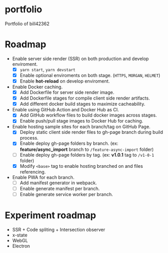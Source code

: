 # portfolio
Portfolio of bill42362

# Roadmap
* Enable server side render (SSR) on both production and develop enviroment.
  - [x] `yarn start`, `yarn devstart`
  - [x] Enable optional enviroments on both stage. (`HTTPS`, `MORGAN`, `HELMET`)
  - [x] Enable **hot-reload** on develop enviroment.
* Enable Docker caching.
  - [x] Add Dockerfile for server side render image.
  - [x] Add Dockerfile stages for compile client side  render artifacts.
  - [x] Add different docker build stages to maximize cacheability.
* Enable using GitHub Action and Docker Hub as CI.
  - [x] Add GitHub workflow files to build docker images across stages.
  - [x] Enable push/pull stage images to Docker Hub for caching.
* Enable hosting sample sites for each branch/tag on GitHub Page.
  - [x] Deploy static client side render files to gh-page branch during build process.
  - [x] Enable deploy gh-page folders by branch. (ex: **feature/async_import** branch to `/feature-async-import` folder)
  - [ ] Enable deploy gh-page folders by tag. (ex: **v1.0.1** tag to `/v1-0-1` folder)
  - [x] Modify `<base>` tag to enable hosting branched on and files referencing.
* Enable PWA for each branch.
  - [ ] Add manifest generator in webpack.
  - [ ] Enable generate manifest per branch.
  - [ ] Enable generate service worker per branch.

# Experiment roadmap
* SSR + Code spliting + Intersection observer
* x-state
* WebGL
* Electron
